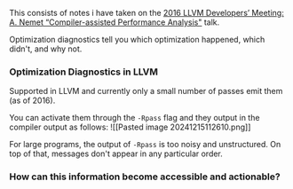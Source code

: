 This consists of notes i have taken on the [2016 LLVM Developers’ Meeting: A. Nemet “Compiler-assisted Performance Analysis"](https://www.youtube.com/watch?v=qq0q1hfzidg) talk.

Optimization diagnostics tell you which optimization happened, which didn't, and why not.

### Optimization Diagnostics in LLVM

Supported in LLVM and currently only a small number of passes emit them (as of 2016).

You can activate them through the `-Rpass` flag and they output in the compiler output as follows:
![[Pasted image 20241215112610.png]]

For large programs, the output of `-Rpass` is too noisy and unstructured. On top of that, messages don't appear in any particular order.

### How can this information become accessible and actionable?


